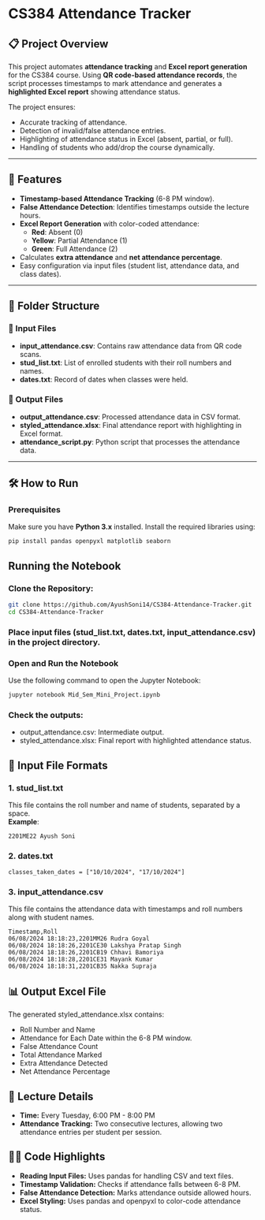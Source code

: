 # CS384 Attendance Tracker

## 📋 Project Overview
This project automates **attendance tracking** and **Excel report generation** for the CS384 course. Using **QR code-based attendance records**, the script processes timestamps to mark attendance and generates a **highlighted Excel report** showing attendance status.

The project ensures:
- Accurate tracking of attendance.
- Detection of invalid/false attendance entries.
- Highlighting of attendance status in Excel (absent, partial, or full).
- Handling of students who add/drop the course dynamically.

---

## 🚀 Features
- **Timestamp-based Attendance Tracking** (6-8 PM window).  
- **False Attendance Detection**: Identifies timestamps outside the lecture hours.  
- **Excel Report Generation** with color-coded attendance:
  - **Red**: Absent (0)  
  - **Yellow**: Partial Attendance (1)  
  - **Green**: Full Attendance (2)  
- Calculates **extra attendance** and **net attendance percentage**.  
- Easy configuration via input files (student list, attendance data, and class dates).

---

## 📂 Folder Structure
### 📄 Input Files
- **input_attendance.csv**: Contains raw attendance data from QR code scans.
- **stud_list.txt**: List of enrolled students with their roll numbers and names.
- **dates.txt**: Record of dates when classes were held.

### 📄 Output Files
- **output_attendance.csv**: Processed attendance data in CSV format.
- **styled_attendance.xlsx**: Final attendance report with highlighting in Excel format.
- **attendance_script.py**: Python script that processes the attendance data.

---

## 🛠️ How to Run

### Prerequisites
Make sure you have **Python 3.x** installed. Install the required libraries using:
```bash
pip install pandas openpyxl matplotlib seaborn
```
## Running the Notebook

### Clone the Repository:
```bash
git clone https://github.com/AyushSoni14/CS384-Attendance-Tracker.git
cd CS384-Attendance-Tracker
```
### Place input files (stud_list.txt, dates.txt, input_attendance.csv) in the project directory.
### Open and Run the Notebook
Use the following command to open the Jupyter Notebook:
```bash
jupyter notebook Mid_Sem_Mini_Project.ipynb
```
### Check the outputs:
- output_attendance.csv: Intermediate output.
- styled_attendance.xlsx: Final report with highlighted attendance status.
## 📄 Input File Formats

### 1. **stud_list.txt**
This file contains the roll number and name of students, separated by a space.  
**Example**:
```plaintext
2201ME22 Ayush Soni
```
### 2. **dates.txt**
```plaintext
classes_taken_dates = ["10/10/2024", "17/10/2024"]
```
### 3. **input_attendance.csv**
This file contains the attendance data with timestamps and roll numbers along with student names.
```plaintext
Timestamp,Roll
06/08/2024 18:18:23,2201MM26 Rudra Goyal
06/08/2024 18:18:26,2201CE30 Lakshya Pratap Singh
06/08/2024 18:18:26,2201CB19 Chhavi Bamoriya
06/08/2024 18:18:28,2201CE31 Mayank Kumar
06/08/2024 18:18:31,2201CB35 Nakka Supraja
```
## 📊 Output Excel File
The generated styled_attendance.xlsx contains:
- Roll Number and Name
- Attendance for Each Date within the 6-8 PM window.
- False Attendance Count
- Total Attendance Marked
- Extra Attendance Detected
- Net Attendance Percentage
## 📅 Lecture Details
- **Time:** Every Tuesday, 6:00 PM - 8:00 PM
- **Attendance Tracking:** Two consecutive lectures, allowing two attendance entries per student per session.

## 🧑‍💻 Code Highlights
- **Reading Input Files:** Uses pandas for handling CSV and text files.
- **Timestamp Validation:** Checks if attendance falls between 6-8 PM.
- **False Attendance Detection:** Marks attendance outside allowed hours.
- **Excel Styling:** Uses pandas and openpyxl to color-code attendance status.

